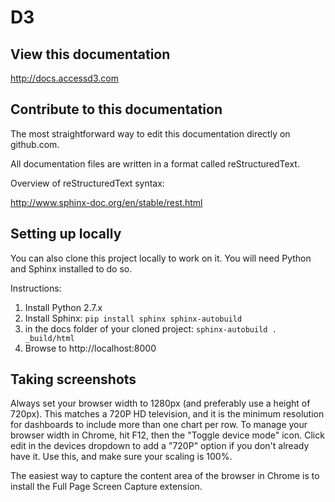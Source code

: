 # D3

View this documentation
--------------------------
http://docs.accessd3.com

Contribute to this documentation
-------------------------------------
The most straightforward way to edit this documentation directly on github.com.

All documentation files are written in a format called reStructuredText.

Overview of reStructuredText syntax:

http://www.sphinx-doc.org/en/stable/rest.html

Setting up locally
---------------------
You can also clone this project locally to work on it. You will need Python and Sphinx installed to do so.

Instructions:

1. Install Python 2.7.x
2. Install Sphinx: `pip install sphinx sphinx-autobuild`
3. in the docs folder of your cloned project: `sphinx-autobuild . _build/html`
4. Browse to http://localhost:8000

Taking screenshots
-----------------------
Always set your browser width to 1280px (and preferably use a height of 720px). This matches a 720P HD television, and it is the minimum resolution for dashboards to include more than one chart per row. To manage your browser width in Chrome, hit F12, then the "Toggle device mode" icon. Click edit in the devices dropdown to add a "720P" option if you don't already have it. Use this, and make sure your scaling is 100%.

The easiest way to capture the content area of the browser in Chrome is to install the Full Page Screen Capture extension.